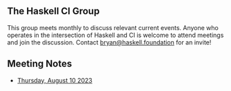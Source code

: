 ## The Haskell CI Group

This group meets monthly to discuss relevant current events. Anyone who operates
in the intersection of Haskell and CI is welcome to attend meetings and join the
discussion. Contact bryan@haskell.foundation for an invite!

## Meeting Notes

* [Thursday, August 10 2023](./meeting-notes/2023-08-10.md)
